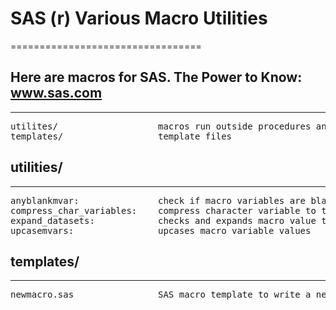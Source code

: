 # SAS (r) Various Macro Utilities
=================================
## Here are macros for SAS. The Power to Know: www.sas.com
----------------------------------------------------------
<pre>
utilites/                   macros run outside procedures and data steps.
templates/                  template files
</pre>

## utilities/
-------------
<pre>
anyblankmvar:               check if macro variables are blank
compress_char_variables:    compress character variable to the maximum length of a variable value.
expand_datasets:            checks and expands macro value to dataset names
upcasemvars:                upcases macro variable values
</pre>

## templates/
-------------
<pre>
newmacro.sas                SAS macro template to write a new macro
</pre>
